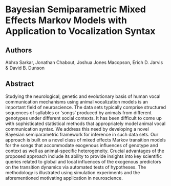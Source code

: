 # Bayesian Semiparametric Mixed Effects Markov Models with Application to Vocalization Syntax

## Authors
Abhra Sarkar, Jonathan Chabout, Joshua Jones Macopson, Erich D. Jarvis &amp; David B. Dunson

## Abstract
Studying the neurological, genetic and evolutionary basis of human vocal communication mechanisms using animal vocalization models is an important field of neuroscience. The data sets typically comprise structured sequences of syllables or ‘songs’ produced by animals from different genotypes under different social contexts. It has been difficult to come up with sophisticated statistical methods that appropriately model animal vocal communication syntax. We address this need by developing a novel Bayesian semiparametric framework for inference in such data sets. Our approach is built on a novel class of mixed effects Markov transition models for the songs that accommodate exogenous influences of genotype and context as well as animal-specific heterogeneity. Crucial advantages of the proposed approach include its ability to provide insights into key scientific queries related to global and local influences of the exogenous predictors on the transition dynamics via automated tests of hypotheses. The methodology is illustrated using simulation experiments and the aforementioned motivating application in neuroscience.
